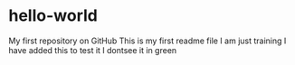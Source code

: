 # hello-world
My first repository on GitHub
This is my first readme file
I am just training 
I have added this to test it
I dontsee it in green

